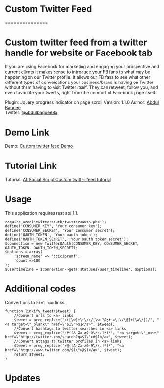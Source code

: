 # Custom Twitter Feed
===============

Custom twitter feed from a twitter handle for website or Facebook tab
===============

If you are using Facebook for marketing and engaging your prospective and current clients it makes sense to introduce your FB fans to what may be happening on our Twitter profile. It allows our FB fans to see what other different types of conversations your business/brand is having on Twitter without them having to visit Twitter itself. They can retweet, follow you, and even favourite your tweets, right from the comfort of Facebook page itself.

Plugin: Jquery progress indicator on page scroll
Version: 1.1.0
Author: [Abdul Baquee](http://www.socialscript.in/)  
Twitter: [@abdulbaquee85](http://www.twitter.com/abdulbaquee85)

Demo Link
===============
Demo: [Custom twitter feed Demo](http://www.socialscript.in/twitter-feed/)

Tutorial Link
===============
Tutorial: [All Social Script Custom twitter feed tutorial](http://www.socialscript.in/jquery-progress-indicator-on-page-scroll/)

Usage
===============
This application requires rest api 1.1.

```<?php
require_once('twitteroauth/twitteroauth.php');
define('CONSUMER_KEY', 'Your consumer key');
define('CONSUMER_SECRET', 'Your consumer secret');
define('OAUTH_TOKEN', 'Your oauth token');
define('OAUTH_TOKEN_SECRET', 'Your oauth token secret');
$connection = new TwitterOAuth(CONSUMER_KEY, CONSUMER_SECRET, OAUTH_TOKEN, OAUTH_TOKEN_SECRET);
$options = array(
    'screen_name' => 'iciciprumf',
    'count'=>100
);
$usertimeline = $connection->get('statuses/user_timeline', $options);
```

Additional codes
===============
Convert urls to ```html <a>``` links

```<?php
function linkify_tweet($tweet) {
    //Convert urls to <a> links
    $tweet = preg_replace("/([\w]+\:\/\/[\w-?&;#~=\.\/\@]+[\w\/])/", "<a target=\"_blank\" href=\"$1\">$1</a>", $tweet);
    //Convert hashtags to twitter searches in <a> links
    $tweet = preg_replace("/#([A-Za-z0-9\/\.]*)/", "<a target=\"_new\" href=\"http://twitter.com/search?q=$1\">#$1</a>", $tweet);
    //Convert attags to twitter profiles in <a> links
    $tweet = preg_replace("/@([A-Za-z0-9\/\.]*)/", "<a href=\"http://www.twitter.com/$1\">@$1</a>", $tweet);
    return $tweet;
}
```

Updates
===============
